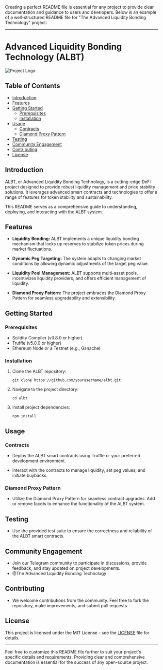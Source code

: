 Creating a perfect README file is essential for any project to provide clear documentation and guidance to users and developers. Below is an example of a well-structured README file for "The Advanced Liquidity Bonding Technology" project:

---

# Advanced Liquidity Bonding Technology (ALBT)

![Project Logo](https://example.com/logo.png)

## Table of Contents

- [Introduction](#introduction)
- [Features](#features)
- [Getting Started](#getting-started)
  - [Prerequisites](#prerequisites)
  - [Installation](#installation)
- [Usage](#usage)
  - [Contracts](#contracts)
  - [Diamond Proxy Pattern](#diamond-proxy-pattern)
- [Testing](#testing)
- [Community Engagement](#community-engagement)
- [Contributing](#contributing)
- [License](#license)

## Introduction

ALBT, or Advanced Liquidity Bonding Technology, is a cutting-edge DeFi project designed to provide robust liquidity management and price stability solutions. It leverages advanced smart contracts and technologies to offer a range of features for token stability and sustainability.

This README serves as a comprehensive guide to understanding, deploying, and interacting with the ALBT system.

## Features

- **Liquidity Bonding:** ALBT implements a unique liquidity bonding mechanism that locks up reserves to stabilize token prices during market fluctuations.

- **Dynamic Peg Targeting:** The system adapts to changing market conditions by allowing dynamic adjustments of the target peg value.

- **Liquidity Pool Management:** ALBT supports multi-asset pools, incentivizes liquidity providers, and offers efficient management of liquidity.

- **Diamond Proxy Pattern:** The project embraces the Diamond Proxy Pattern for seamless upgradability and extensibility.

## Getting Started

### Prerequisites

- Solidity Compiler (v0.8.0 or higher)
- Truffle (v5.0.0 or higher)
- Ethereum Node or a Testnet (e.g., Ganache)

### Installation

1. Clone the ALBT repository:

   ```shell
   git clone https://github.com/yourusername/albt.git
   ```

2. Navigate to the project directory:

   ```shell
   cd albt
   ```

3. Install project dependencies:

   ```shell
   npm install
   ```

## Usage

### Contracts

- Deploy the ALBT smart contracts using Truffle or your preferred development environment.

- Interact with the contracts to manage liquidity, set peg values, and initiate buybacks.

### Diamond Proxy Pattern

- Utilize the Diamond Proxy Pattern for seamless contract upgrades. Add or remove facets to enhance the functionality of the ALBT system.

## Testing

- Use the provided test suite to ensure the correctness and reliability of the ALBT smart contracts.

## Community Engagement

- Join our Telegram community to participate in discussions, provide feedback, and stay updated on project developments.
- @The Advanced Liquidity Bonding Technology

## Contributing

- We welcome contributions from the community. Feel free to fork the repository, make improvements, and submit pull requests.

## License

This project is licensed under the MIT License - see the [LICENSE](LICENSE) file for details.

---

Feel free to customize this README file further to suit your project's specific details and requirements. Providing clear and comprehensive documentation is essential for the success of any open-source project.
